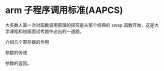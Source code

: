 # arm 子程序调用标准(AAPCS)
大多数人第一次对函数调用原理的探究是从那个经典的 swap 函数开始，这是大学课程和初级面试考题中必出的一道题，





介绍几个寄存器的作用


参数的传递


参数的返回。


